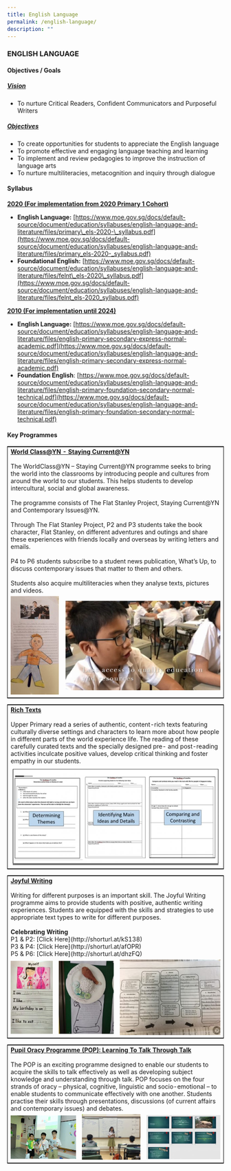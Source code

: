 ```yaml
---
title: English Language
permalink: /english-language/
description: ""
---
```

### ENGLISH LANGUAGE

#### Objectives / Goals

<h5><u> Vision </u></h5>

*   To nurture Critical Readers, Confident Communicators and Purposeful Writers

<h5><u> Objectives </u></h5>

*   To create opportunities for students to appreciate the English language
*   To promote effective and engaging language teaching and learning
*   To implement and review pedagogies to improve the instruction of language arts
*   To nurture multiliteracies, metacognition and inquiry through dialogue

#### Syllabus

<b><u>2020 (For implementation from 2020 Primary 1 Cohort)</u></b>

* **English Language:** [https://www.moe.gov.sg/docs/default-source/document/education/syllabuses/english-language-and-literature/files/primary\_els-2020-\_syllabus.pdf](https://www.moe.gov.sg/docs/default-source/document/education/syllabuses/english-language-and-literature/files/primary_els-2020-_syllabus.pdf)
*   **Foundational English:** [https://www.moe.gov.sg/docs/default-source/document/education/syllabuses/english-language-and-literature/files/felnt\_els-2020\_syllabus.pdf](https://www.moe.gov.sg/docs/default-source/document/education/syllabuses/english-language-and-literature/files/felnt_els-2020_syllabus.pdf)

<b><u>2010 (For implementation until 2024)</u></b>

*   **English Language:** [https://www.moe.gov.sg/docs/default-source/document/education/syllabuses/english-language-and-literature/files/english-primary-secondary-express-normal-academic.pdf](https://www.moe.gov.sg/docs/default-source/document/education/syllabuses/english-language-and-literature/files/english-primary-secondary-express-normal-academic.pdf)
*   **Foundation English**: [https://www.moe.gov.sg/docs/default-source/document/education/syllabuses/english-language-and-literature/files/english-primary-foundation-secondary-normal-technical.pdf](https://www.moe.gov.sg/docs/default-source/document/education/syllabuses/english-language-and-literature/files/english-primary-foundation-secondary-normal-technical.pdf)

#### Key Programmes

<table style="border:1px solid black">
	<tr>
		<td colspan="2">
			<b><u>World Class@YN - Staying Current@YN</u></b><br>
			<br>The WorldClass@YN – Staying Current@YN programme seeks to bring the world into the classrooms by introducing people and cultures from around the world to our students. This helps students to develop intercultural, social and global awareness.<br>
<br>
The programme consists of The Flat Stanley Project, Staying Current@YN and Contemporary Issues@YN. <br>
<br>
Through The Flat Stanley Project, P2 and P3 students take the book character, Flat Stanley, on different adventures and outings and share these experiences with friends locally and overseas by writing letters and emails. <br>
<br>
P4 to P6 students subscribe to a student news publication, What’s Up, to discuss contemporary issues that matter to them and others.<br>
<br>
Students also acquire multiliteracies when they analyse texts, pictures and videos.
		</td>
	</tr>
	<tr>
		<td width="25%">
			<img src="/images/WorldClass_YN-1-e1594797016544-146x300.jpg"/>
		</td>
		<td>
			<img src="/images/WorldClass_YN-2-e1594797306642-768x441.jpg"/>
		</td>
	</tr>
</table>

<table style="border:1px solid black">
	<tr>
		<td>
			<b><u>Rich Texts</u></b><br>
			<br>
			Upper Primary read a series of authentic, content-rich texts featuring culturally diverse settings and characters to learn more about how people in different parts of the world experience life. The reading of these carefully curated texts and the specially designed pre- and post-reading activities inculcate positive values, develop critical thinking and foster empathy in our students.
		</td>
	</tr>
	<tr>
		<td> <img src="/images/Rich-Text-768x363.jpg"/> </td>
	</tr>
</table>

<table style="border:1px solid black">
	<tr>
		<td colspan="3">
			<b><u>Joyful Writing</u></b><br>
			<br>
Writing for different purposes is an important skill. The Joyful Writing programme aims to provide students with positive, authentic writing experiences. Students are equipped with the skills and strategies to use appropriate text types to write for different purposes.
			<br><br>
<b>Celebrating Writing</b><br>
P1 & P2: [Click Here](http://shorturl.at/kS138) <br> 
P3 & P4: [Click Here](http://shorturl.at/afOPR)  <br>
P5 & P6: [Click Here](http://shorturl.at/dhzFQ)
		</td>
	</tr>
	<tr>
		<td width="22%"><img src="/images/Joyful-Writing-1-173x300.jpg"/></td>
		<td width="28%"><img src="/images/Joyful-Writing-2-225x300.jpg"/></td>
		<td width="49%"><img src="/images/Joyful-Writing-3-300x225.jpg"/></td>
	</tr>
</table>

<table style="border:1px solid black">
	<tr>
		<td colspan="3">
			<b><u>Pupil Oracy Programme (POP): Learning To Talk Through Talk </u></b><br>
			<br>
The POP is an exciting programme designed to enable our students to acquire the skills to talk effectively as well as developing subject knowledge and understanding through talk. POP focuses on the four strands of oracy – physical, cognitive, linguistic and socio-emotional – to enable students to communicate effectively with one another. Students practise their skills through presentations, discussions (of current affairs and contemporary issues) and debates.
		</td>
	</tr>
	<tr>
		<td width="33%"><img src="/images/Pupil-Oracy-Programme-1-300x199.jpg"/></td>
		<td width="30%"><img src="/images/Pupil-Oracy-Programme-2-300x233.jpeg"/></td>
		<td width="37%"><img src="/images/Pupil-Oracy-Programme-3-300x180.jpg"/></td>
	</tr>
</table>